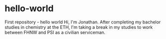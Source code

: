 # hello-world
First repository - hello world 
Hi, I'm Jonathan. After completing my bachelor studies in chemistry at the ETH, I'm taking a break in my studies to work between FHNW and PSI as a civilian serviceman. 
